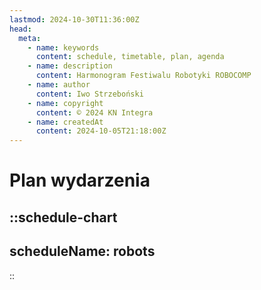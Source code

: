 ```yaml
---
lastmod: 2024-10-30T11:36:00Z
head:
  meta:
    - name: keywords
      content: schedule, timetable, plan, agenda
    - name: description
      content: Harmonogram Festiwalu Robotyki ROBOCOMP
    - name: author
      content: Iwo Strzeboński
    - name: copyright
      content: © 2024 KN Integra
    - name: createdAt
      content: 2024-10-05T21:18:00Z
---
```


# Plan wydarzenia

<!-- markdownlint-disable MD003 MD007 -->
::schedule-chart
---
scheduleName: robots
---
::
<!-- markdownlint-enable MD003 MD007 -->
